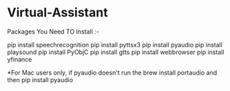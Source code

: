 # Virtual-Assistant

Packages You Need TO Install :- 

pip install speechrecognition
pip install pyttsx3
pip install pyaudio
pip install playsound
pip install PyObjC
pip install gtts
pip install webbrowser
pip install yfinance

*For Mac users only, if pyaudio doesn't run the brew install portaudio 
and then pip install pyaudio

